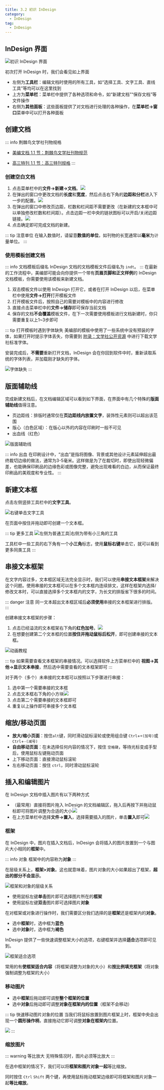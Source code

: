 ```yaml
---
title: 3.2 初识 InDesign
category:
  - InDesign
tag:
  - InDesign
---
```


## InDesign 界面

![初识 InDesign 界面](../assets/image/3.2-1726276563372.jpeg)

初次打开 InDesign 时，我们会看见如上界面
- 左侧为**工具栏**：编辑文档时使用的所有工具，如“选择工具、文字工具、直线工具”等均可以在这里找到
- 上方为**菜单栏**：菜单栏中提供了各种选项和命令，如“新建文档”“保存文档”等文件操作
- 右侧为**其他面板**：这些面板提供了对文档进行处理的各种操作，在**菜单栏->窗口**菜单中可以打开各种面板

## 创建文档
::: info 荆棘鸟文学社刊物规格
- [美编文档 1.1 节：荆棘鸟文学社刊物规范](../ChapterNo1/1.1.md)

- [高三特刊 1.1 节：高三特刊规格](../../spbook/Cpt1/1.1.md)
:::

### 创建空白文档

1. 点击菜单栏中的**文件->新建->文档**。![](../assets/image/Pastedimage20230501163537.jpg)
2. 在弹出的窗口中更改文档的**长度**和**宽度**，然后点击右下角的**边距和分栏**进入下一步的配置。![](../assets/image/Pastedimage20230501163742.jpg)
3. 在弹出的窗口中修改页边距，栏数和栏间距不需要更改（在新建的文本框中可以单独修改栏数和栏间距）。点击边距一栏中央的链状图标可以开启/关闭边距链接。![](../assets/image/Pastedimage20230501164027.jpg)
4. 点击确定即可完成文档的新建。

::: tip 注意单位
在输入数值时，请留意**数值的单位**，如刊物的长宽通常以**毫米**为计量单位。
:::
### 使用模板创建文档
::: info 文档模板后缀名
InDesign 文档的文档模板文件后缀名为 ``indt``。
:::
在最新的工作流程中，美编部可能会向你提供一个带有**页眉页脚和正文样例**的 InDesign 文档模板，你需要使用该模板来新建文档。

1. 双击模板文件以使用 InDesign 打开它，或者在打开 InDesign 以后，在菜单栏中使用**文件->打开**打开模板文件
2. 打开模板文件后，按照自己的需要对模板中的内容进行修改
3. 直接点击菜单栏中的**文件->储存**即可保存当前文档
4. 保存的文档**不会覆盖**模板文件，在下一次需要使用模板进行文档新建时，你只需要重复以上1~3步即可

::: tip 打开模板时遇到字体缺失
美编部的模板中使用了一些系统中没有预装的字体，如果打开时提示字体丢失，你需要到 [附录：文学社公开资源](../Appendix/resource.md) 中进行下载文学社标准字体。

安装完成后，**不需要**重新打开文档，InDesign 会在你回到软件中时，重新读取系统的字体列表，并加载刚才缺失的字体。

![字体缺失](../assets/image/3.2-1731079293840.jpeg)
:::

## 版面辅助线<badge text="非官方名称" type="warning"/>
完成新建文档后，在文档编辑区域可以看到如下界面，在界面中有几个特殊的**版面辅助线**值得注意。
- 页边距线：排版时通常仅在**页边距线内放置文字**，装饰性元素则可以超出该范围
- 版心（白色区域）：在版心以外的内容在印刷时一般不可见
- 出血线（红色）

![版面辅助线](../assets/image/3.2-1731114391768.jpeg)

::: info 出血
在印刷设计中，“出血”是指将图像、背景或其他设计元素延伸超出最终裁切边缘的做法，通常为3-5毫米。这样做是为了在裁切时，即使出现轻微偏差，也能确保印刷品的边缘色彩或图像完整，避免出现难看的白边，从而保证最终印刷品的美观度和专业性。
:::

## 新建文本框
点击左侧竖排工具栏中的**文字工具**。

![右键单击文字工具](../assets/image/Pastedimage20230501165030.jpg)

在页面中按住并拖动即可创建一个文本框。

::: tip 更多工具
![左侧为普通工具|右侧为带有小三角的工具](../assets/image/3.2-1726277364709.jpeg)

工具栏中一些工具的右下角有一个**小三角**标志，使用**鼠标右键**单击它，就可以看到更多同类工具
:::

## 串接文本框架

在文字内容过多，文本框区域无法完全显示时，我们可以使用**串接文本框架**来解决这个问题。使用串接的文本框可以在多个文本框内连续排文，这样在框架内选择/修改文本时，可以直接选择多个文本框内的文字，为长文的排版省下很多的时间。

::: danger 注意
同一文本超出文本框区域后**必须使用**串接的文本框架进行排版。
:::

创建串接文本框架的步骤：
1. 点击已经溢流的文本框架右下角的**红色加号**。![](../assets/image/Pastedimage20230501170410.jpg)
2. 在想要创建第二个文本框的位置**按住并拖动鼠标后松开**，即可创建串接的文本框。

![动画教程](../assets/image/PixPin_2023-12-31_16-56-27.gif)

::: tip
如果需要查看文本框架的串接情况。可以选择软件上方菜单栏中的 **视图->其他->显示文本串接**，然后选中需要查看的文本框架即可
:::

对于两个（多个）未串接的文本框可以按照以下步骤进行串接：
1. 选中第一个需要串接的文本框
2. 点击文本框右下角的小方块![](../assets/image/3.2-1710516359503.jpeg)
3. 点击第二个需要串接的文本框即可
4. 重复以上操作即可串接多个文本框

## 缩放/移动页面
- **放大/缩小页面**：按住`alt`键，同时滑动鼠标滚轮或使用组合键 `Ctrl`+`+(加号)`或`Ctrl`+`-(减号)`
- **自由移动页面**：在未选择任何内容的情况下，按住 `空格键`，等待光标变成手型后，使用鼠标左键拖动页面
- 上下移动页面：直接滑动鼠标滚轮
- 左右移动页面：按住 `ctrl`，同时滑动鼠标滚轮

## 插入和编辑图片
在 InDesign 文档中插入图片有以下两种方式
- （最常用）直接将图片拖入 InDesign 的文档编辑区，拖入后再按下并拖动鼠标即可将图片调整为合适的大小![](../assets/PixPin_2024-09-18_20-28-01.gif)
- 在上方菜单栏中选择**文件->置入**，选择需要插入的图片，单击**置入**即可![](../assets/PixPin_2024-09-18_20-33-46.gif)

### 框架
在 InDesign 中，图片在插入文档后，InDesign 会将插入的图片放置到一个与图片大小相同的**框架**中。

::: info 对象
框架中的内容称为**对象**
:::

在层级关系上，**框架>对象**。这也就意味着，图片对象的大小如果超出了框架，**超出的部分不会显示**。

![框架和对象的层级关系](../assets/image/3.2-1726661535858.jpeg)

- 使用鼠标左键**单击**图片即可选择图片所在的**框架**
- 使用鼠标左键**双击**图片即可选择图片**对象**

在对框架或对象进行操作时，我们需要区分我们选择的是**框架**还是框架内的**对象**。
- 选中**框架**时，选中框为**蓝色**
- 选中**对象**时，选中框为**褐色**

InDesign 提供了一些快速调整框架大小的选项，右键框架并选择**适合**选项即可见到。

![框架适合选项](../assets/image/3.2-1726661818176.jpeg)

常用的有**使框架适合内容**（将框架调整为对象的大小）和**按比例填充框架**（将对象强制调整为框架的大小）

### 移动图片
- 选中**框架**后拖动即可调整**整个框架的位置**
- 选中**对象**后拖动即可调整**对象在框架内的位置**（框架不会移动）

::: tip 快速移动图片对象的位置
当我们将鼠标放置到图片框架上时，框架中央会出现一个**圆形操作柄**，直接拖动它即可调整**对象在框架内**位置。

![](../assets/image/3.2-1726663328456.jpeg)
:::

### 缩放图片
::: warning 等比放大
无特殊情况时，图片必须等比放大
:::

在选中框架的情况下，我们可以将**框架和图片对象一起**等比缩放。

同时按住 `Ctrl` `Shift` 两个键，再使用鼠标拖动框架边缘即可将框架和图片对象一起**等比缩放**。